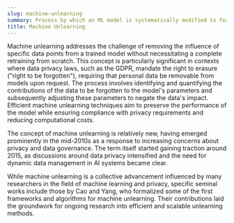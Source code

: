 ```yaml
---
slug: machine-unlearning
summary: Process by which an ML model is systematically modified to forget specific data, ensuring that the data no longer influences the model's behavior or decisions.
title: Machine Unlearning
---
```


Machine unlearning addresses the challenge of removing the influence of specific data points from a trained model without necessitating a complete retraining from scratch. This concept is particularly significant in contexts where data privacy laws, such as the GDPR, mandate the right to erasure ("right to be forgotten"), requiring that personal data be removable from models upon request. The process involves identifying and quantifying the contributions of the data to be forgotten to the model's parameters and subsequently adjusting these parameters to negate the data's impact. Efficient machine unlearning techniques aim to preserve the performance of the model while ensuring compliance with privacy requirements and reducing computational costs.

The concept of machine unlearning is relatively new, having emerged prominently in the mid-2010s as a response to increasing concerns about privacy and data governance. The term itself started gaining traction around 2015, as discussions around data privacy intensified and the need for dynamic data management in AI systems became clear.

While machine unlearning is a collective advancement influenced by many researchers in the field of machine learning and privacy, specific seminal works include those by Cao and Yang, who formalized some of the first frameworks and algorithms for machine unlearning. Their contributions laid the groundwork for ongoing research into efficient and scalable unlearning methods.